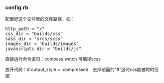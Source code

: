 
### config.rb

配置好这个文件里的文件路径，如：
<pre>http_path = "/"
css_dir = "builds/css"
sass_dir = "srcs/scss"
images_dir = "builds/images"
javascripts_dir = "builds/js"
</pre>

直接运行命令语句：compass watch  可编译scss

放开代码：# output_style = :compressed&emsp;去掉前面的“#”这时css能被时时压塑



